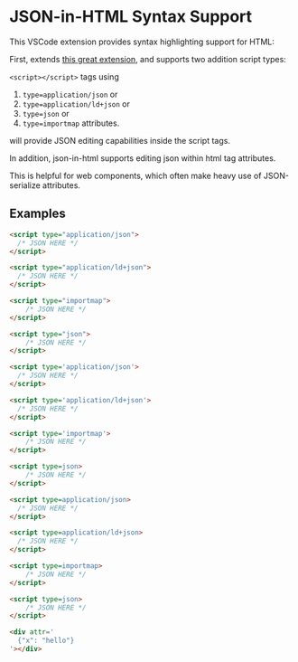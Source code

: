 # JSON-in-HTML Syntax Support

This VSCode extension provides syntax highlighting support for HTML:

First, extends [this great extension](https://github.com/panoply/vscode-json-script-tag), and supports two addition script types:

`<script></script>` tags using 

1.  `type=application/json` or
2.  `type=application/ld+json` or
3.  `type=json` or 
4.  `type=importmap` attributes.

will provide JSON editing capabilities inside the script tags.

In addition, json-in-html supports editing json within html tag attributes.

This is helpful for web components, which often make heavy use of JSON-serialize attributes.

## Examples

```html
<script type="application/json">
  /* JSON HERE */
</script>

<script type="application/ld+json">
  /* JSON HERE */
</script>

<script type="importmap">
    /* JSON HERE */
</script>

<script type="json">
    /* JSON HERE */
</script>

<script type='application/json'>
  /* JSON HERE */
</script>

<script type='application/ld+json'>
  /* JSON HERE */
</script>

<script type='importmap'>
    /* JSON HERE */
</script>

<script type=json>
    /* JSON HERE */
</script>

<script type=application/json>
  /* JSON HERE */
</script>

<script type=application/ld+json>
  /* JSON HERE */
</script>

<script type=importmap>
    /* JSON HERE */
</script>

<script type=json>
    /* JSON HERE */
</script>

<div attr='
  {"x": "hello"}
'></div>
```
